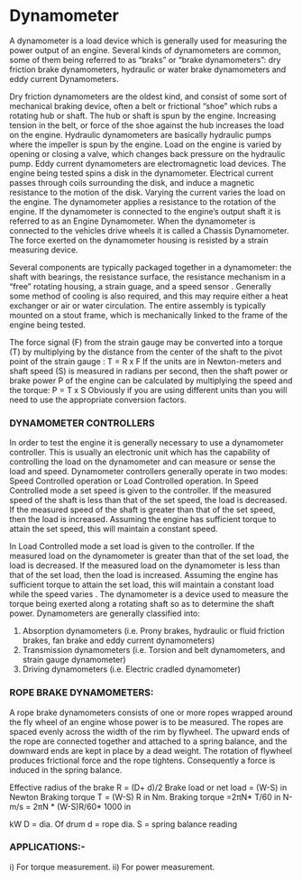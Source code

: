 # Dynamometer 
A dynamometer is a load device which is generally used for measuring the power output of an engine. Several kinds of dynamometers are common, some of them being referred to as “braks” or “brake dynamometers”: dry friction brake dynamometers, hydraulic or water brake dynamometers and eddy current Dynamometers.

Dry friction dynamometers are the oldest kind, and consist of some sort of mechanical braking device, often a belt or frictional “shoe” which rubs a rotating hub or shaft. The hub or shaft is spun by the engine. Increasing tension in the belt, or force of the shoe against the hub increases the load on the engine. Hydraulic dynamometers are basically hydraulic pumps where the impeller is spun by the engine. Load on the engine is varied by opening or closing a valve, which changes back pressure on the hydraulic pump. Eddy current dynamometers are electromagnetic load devices. The engine being tested spins a disk in the dynamometer. Electrical current passes through coils surrounding the disk, and induce a magnetic resistance to the motion of the disk. Varying the current varies the load on the engine. The dynamometer applies a resistance to the rotation of the engine. If the dynamometer is connected to the engine’s output shaft it is referred to as an Engine Dynamometer. When the dynamometer is connected to the vehicles drive wheels it is called a Chassis Dynamometer. The force exerted on the dynamometer housing is resisted by a strain measuring device.

Several components are typically packaged together in a dynamometer: the shaft with bearings, the resistance surface, the resistance mechanism in a “free” rotating housing, a strain guage, and a speed sensor . Generally some method of cooling is also required, and this may require either a heat exchanger or air or water circulation. The entire assembly is typically mounted on a stout frame, which is
mechanically linked to the frame of the engine being tested.

The force signal (F) from the strain gauge may be converted into a torque (T)
by multiplying by the distance from the center of the shaft to the pivot point of the
strain gauge :
T = R x F
If the units are in Newton-meters and shaft speed (S) is measured in radians
per second, then the shaft power or brake power P of the engine can be calculated
by multiplying the speed and the torque:
P = T x S
Obviously if you are using different units than you will need to use the
appropriate conversion factors.

### DYNAMOMETER CONTROLLERS
In order to test the engine it is generally necessary to use a dynamometer controller. This is usually an electronic unit which has the capability of controlling the load on the dynamometer and can measure or sense the load and speed. Dynamometer controllers generally operate in two modes: Speed Controlled operation or Load Controlled operation.
In Speed Controlled mode a set speed is given to the controller. If the measured speed of the shaft is less than that of the set speed, the load is decreased. If the measured speed of the shaft is greater than that of the set speed, then the load is
increased. Assuming the engine has sufficient torque to attain the set speed, this will maintain a constant speed.

In Load Controlled mode a set load is given to the controller. If the measured load on the dynamometer is greater than that of the set load, the load is decreased. If the measured load on the dynamometer is less than that of the set load, then the load is increased. Assuming the engine has sufficient torque to attain the set load, this will maintain a constant load while the speed varies
.
The dynamometer is a device used to measure the torque being exerted along a
rotating shaft so as to determine the shaft power.
Dynamometers are generally classified into:

1) Absorption dynamometers (i.e. Prony brakes, hydraulic or fluid friction brakes, fan
brake and eddy current dynamometers)
2) Transmission dynamometers (i.e. Torsion and belt dynamometers, and strain gauge
dynamometer)
3) Driving dynamometers (i.e. Electric cradled dynamometer)


### ROPE BRAKE DYNAMOMETERS: 
 A rope brake dynamometers consists of one or more ropes wrapped around the fly wheel of an engine whose power is to be measured. The ropes are spaced evenly across the width of the rim by flywheel. The upward ends of the rope are connected together and attached to a spring balance, and the downward ends are kept in place by a dead weight. The rotation of flywheel produces frictional force and the rope tightens. Consequently a force is induced in the spring balance.

Effective radius of the brake R = (D+ d)/2
Brake load or net load = (W-S) in Newton
Braking torque T = (W-S) R in Nm.
Braking torque =2πN* T/60 in N-m/s
= 2πN * (W-S)R/60* 1000 in

kW D = dia. Of drum
d = rope dia.
S = spring balance reading


### APPLICATIONS:-
i) For torque measurement.
ii) For power measurement.





